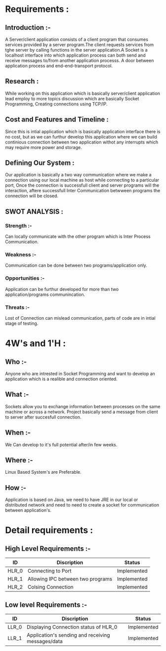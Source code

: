 # Requirements :
## Introduction :-
A Server/client application consists of a client program that consumes services provided by a server program.The client requests services from tghe server by calling functions in the server application.A Socket is a localhost interface into which application process can both send and receive messages to/from another application processs. A door between application process and end-end-transport protocol.

## Research :
While working on this application which is basically server/client application lead employ to more topics discussion which are basically Socket Programming, Creating connections using TCP/IP.


## Cost and Features and Timeline :
Since this is intial application which is basically application interface there is no cost, but as we can furthur develop this application where we can build continious connection between two application withot any interrupts which may require more power and storage. 

## Defining Our System :
Our application is basically a two way communication where we make a connection using our local machine as host while connecting to a particular port, Once the connection is successfull client and server programs will the interaction, aftere successfull Inter Communication betwween programs the connection will be closed.
    
## SWOT ANALYSIS :
### Strength :- 
Can locally communicate with the other program which is Inter Process Communication.
### Weakness :- 
Communication can be done between two programs/application only. 
### Opportunities :- 
Application can be furthur developed for more than two application/programs communincation.
### Threats :- 
Lost of Connection can mislead communication, parts of code are in intial stage of testing.



# 4W&#39;s and 1&#39;H :

## Who :-
Anyone who are intrested in Socket Programming and want to develop an application which is a realible and connection oriented.


## What :-
Sockets allow you to exchange information between processes on the same machine or across a network. Project basically send a message from client to server after succesfull connection. 


## When :-
We Can develop to it's full potential after/in few weeks.


## Where :-
Linux Based System's are Preferable. 


## How :-
Application is based on Java, we need to have JRE in our local or distributed network and need to need to create a socket for communication between application's. 


# Detail requirements :
## High Level Requirements :-
|  ID |  Discription |  Status |
|------|---------------|---------|
|HLR_0|Connecting to  Port|Implemented|
|HLR_1|Allowing IPC between two programs|Implemented|
|HLR_2|Colsing Connection| Implemented|



##  Low level Requirements :-
| ID | Discription | Status |
|-----|------------|---------|
|LLR_0|Displaying Connection status of HLR_0| Implemented|
|LLR_1|Application's sending and receiving messages/data | Implemented|
